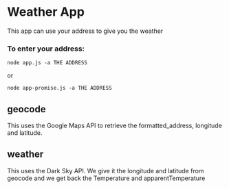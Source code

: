 # Weather App
This app can use your address to give you the weather

### To enter your address:
``node app.js -a THE ADDRESS``

or

``node app-promise.js -a THE ADDRESS``

## geocode
This uses the Google Maps API to retrieve the formatted_address, longitude and latitude.

## weather
This uses the Dark Sky API. We give it the longitude and latitude from geocode and we get back the Temperature and apparentTemperature
